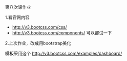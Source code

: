 

第八次课作业

1.看官网内容

* http://v3.bootcss.com/css/
* http://v3.bootcss.com/components/
可以都试一下

2.上次作业，改成用bootstrap美化

模板采用这个 http://v3.bootcss.com/examples/dashboard/

